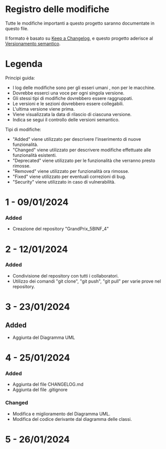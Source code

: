 # Registro delle modifiche

Tutte le modifiche importanti a questo progetto saranno documentate in questo file.

Il formato è basato su [Keep a Changelog](https://keepachangelog.com/en/1.0.0/),
e questo progetto aderisce al [Versionamento semantico](https://semver.org/spec/v2.0.0.html).

# Legenda
Principi guida:
- I log delle modifiche sono per gli esseri umani , non per le macchine.
- Dovrebbe esserci una voce per ogni singola versione.
- Gli stessi tipi di modifiche dovrebbero essere raggruppati.
- Le versioni e le sezioni dovrebbero essere collegabili.
- L'ultima versione viene prima.
- Viene visualizzata la data di rilascio di ciascuna versione.
- Indica se segui il controllo delle versioni semantico.

Tipi di modifiche:
- "Added" viene utilizzato per descrivere l'inserimento di nuove funzionalità.
- "Changed" viene utilizzato per descrivere modifiche effettuate alle funzionalità esistenti.
- "Deprecated" viene utilizzato per le funzionalità che verranno presto rimosse.
- "Removed" viene utilizzato per funzionalità ora rimosse.
- "Fixed" viene utilizzato per eventuali correzioni di bug.
- "Security" viene utilizzato in caso di vulnerabilità.

# 1 - 09/01/2024

### Added 

- Creazione del repository "GrandPrix_5BINF_4"

# 2 - 12/01/2024

### Added

- Condivisione del repository con tutti i collaboratori.
- Utilizzo dei comandi "git clone", "git push", "git pull" per varie prove nel repository.

# 3 - 23/01/2024

## Added

- Aggiunta del Diagramma UML

# 4 - 25/01/2024

### Added

- Aggiunta del file CHANGELOG.md
- Aggiunta del file .gitignore

### Changed

- Modifica e miglioramento del Diagramma UML.
- Modifica del codice derivante dal diagramma delle classi.

# 5 - 26/01/2024


